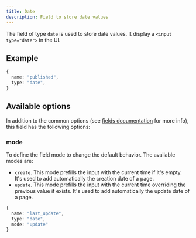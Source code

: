 ```yaml
---
title: Date
description: Field to store date values
---
```


The field of type `date` is used to store date values. It display a
`<input type="date">` in the UI.

## Example

```ts
{
  name: "published",
  type: "date",
}
```

## Available options

In addition to the common options (see
[fields documentation](../configuration/fields.md#common-field-options) for more
info), this field has the following options:

### mode

To define the field mode to change the default behavior. The available modes
are:

- `create`. This mode prefills the input with the current time if it's empty.
  It's used to add automatically the creation date of a page.
- `update`. This mode prefills the input with the current time overriding the
  previous value if exists. It's used to add automatically the update date of a
  page.

```ts
{
  name: "last_update",
  type: "date",
  mode: "update"
}
```
